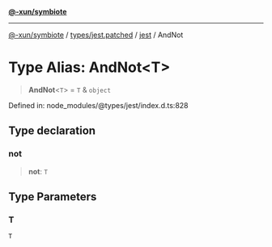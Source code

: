 [**@-xun/symbiote**](../../../../../README.md)

***

[@-xun/symbiote](../../../../../README.md) / [types/jest.patched](../../../README.md) / [jest](../README.md) / AndNot

# Type Alias: AndNot\<T\>

> **AndNot**\<`T`\> = `T` & `object`

Defined in: node\_modules/@types/jest/index.d.ts:828

## Type declaration

### not

> **not**: `T`

## Type Parameters

### T

`T`
